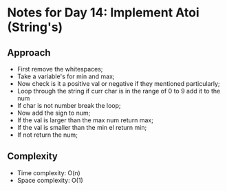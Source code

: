 # Notes for Day 14: Implement Atoi (String's)

## Approach

- First remove the whitespaces;
- Take a variable's for min and max;
- Now check is it a positive val or negative if they mentioned particularly;
- Loop through the string if curr char is in the range of 0 to 9 add it to the num
- If char is not number break the loop;
- Now add the sign to num;
- If the val is larger than the max num return max;
- If the val is smaller than the min el return min;
- If not return the num;

## Complexity

- Time complexity: O(n)
- Space complexity: O(1)
